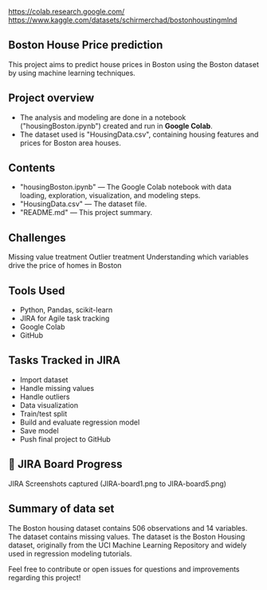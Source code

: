 
https://colab.research.google.com/
https://www.kaggle.com/datasets/schirmerchad/bostonhoustingmlnd

## Boston House Price prediction
This project aims to predict house prices in Boston using the Boston dataset by using machine learning techniques.

## Project overview
- The analysis and modeling are done in a notebook ("housingBoston.ipynb") created and run in **Google Colab**.
- The dataset used is "HousingData.csv", containing housing features and prices for Boston area houses.

## Contents

- "housingBoston.ipynb" — The Google Colab notebook with data loading, exploration, visualization, and modeling steps.
- "HousingData.csv" — The dataset file.
- "README.md" — This project summary.

## Challenges
Missing value treatment
Outlier treatment
Understanding which variables drive the price of homes in Boston

## Tools Used
- Python, Pandas, scikit-learn
- JIRA for Agile task tracking
- Google Colab
- GitHub

 ## Tasks Tracked in JIRA
- Import dataset
- Handle missing values
- Handle outliers
- Data visualization
- Train/test split
- Build and evaluate regression model
- Save model
- Push final project to GitHub

## 📸 JIRA Board Progress
JIRA Screenshots captured (JIRA-board1.png to JIRA-board5.png)

## Summary of data set
The Boston housing dataset contains 506 observations and 14 variables. The dataset contains missing values.
The dataset is the Boston Housing dataset, originally from the UCI Machine Learning Repository and widely used in regression modeling tutorials.

Feel free to contribute or open issues for questions and improvements regarding this project!
